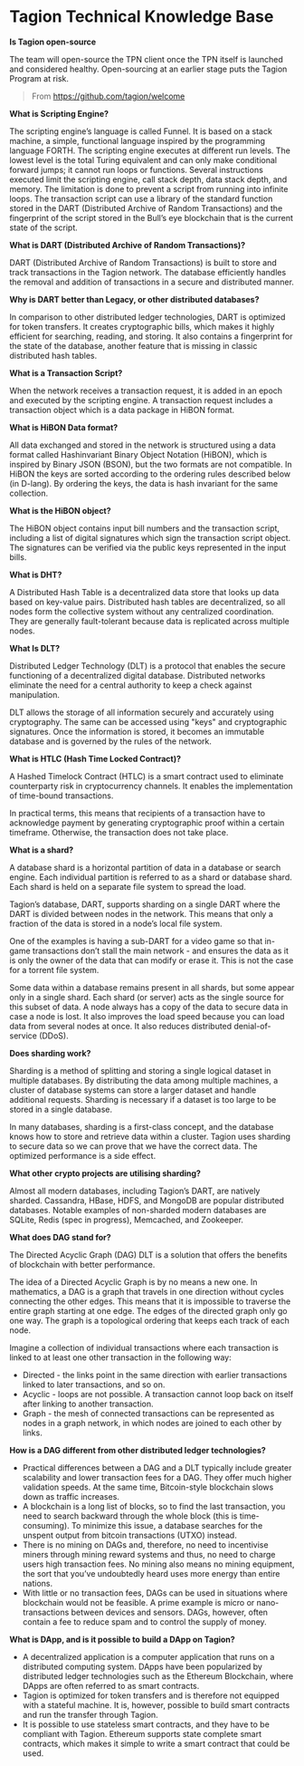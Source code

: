 # Tagion Technical Knowledge Base

**Is Tagion open-source**

The team will open-source the TPN client once the TPN itself is launched and considered healthy. Open-sourcing at an earlier stage puts the Tagion Program at risk.

> From https://github.com/tagion/welcome

**What is Scripting Engine?**

The scripting engine’s language is called Funnel. It is based on a stack machine, a simple, functional language inspired by the programming language FORTH. The scripting engine executes at different run levels. The lowest level is the total Turing equivalent and can only make conditional forward jumps; it cannot run loops or functions. Several instructions executed limit the scripting engine, call stack depth, data stack depth, and memory. The limitation is done to prevent a script from running into infinite loops. The transaction script can use a library of the standard function stored in the DART (Distributed Archive of Random Transactions) and the fingerprint of the script stored in the Bull’s eye blockchain that is the current state of the script. 

**What is DART (Distributed Archive of Random Transactions)?**

DART (Distributed Archive of Random Transactions) is built to store and track transactions in the Tagion network. The database efficiently handles the removal and addition of transactions in a secure and distributed manner.

 **Why is DART better than Legacy, or other distributed databases?**
 
  In comparison to other distributed ledger technologies, DART is optimized for token transfers. It creates cryptographic bills, which makes it highly efficient for searching, reading, and storing. It also contains a fingerprint for the state of the database, another feature that is missing in classic distributed hash tables.
  
  **What is a Transaction Script?**
  
  When the network receives a transaction request, it is added in an epoch and executed by the scripting engine. A transaction request includes a transaction object which is a data package in HiBON format.

**What is HiBON Data format?**

All data exchanged and stored in the network is structured using a data format called Hashinvariant Binary Object Notation (HiBON), which is inspired by Binary JSON (BSON), but the two formats are not compatible. In HiBON the keys are sorted according to the ordering rules described below (in D-lang). By ordering the keys, the data is hash invariant for the same collection.
 
 **What is the HiBON object?**
 
 The HiBON object contains input bill numbers and the transaction script, including a list of digital signatures which sign the transaction script object. The signatures can be verified via the public keys represented in the input bills. 
 
 **What is DHT?**
 
 A Distributed Hash Table is a decentralized data store that looks up data based on key-value pairs. Distributed hash tables are decentralized, so all nodes form the collective system without any centralized coordination. They are generally fault-tolerant because data is replicated across multiple nodes.
 
**What Is DLT?**

 Distributed Ledger Technology (DLT) is a protocol that enables the secure functioning of a decentralized digital database. Distributed networks eliminate the need for a central authority to keep a check against manipulation.

DLT allows the storage of all information securely and accurately using cryptography. The same can be accessed using "keys" and cryptographic signatures. Once the information is stored, it becomes an immutable database and is governed by the rules of the network.
 
 **What is HTLC (Hash Time Locked Contract)?**
 
 A Hashed Timelock Contract (HTLC) is a smart contract used  to eliminate counterparty risk in cryptocurrency channels. It enables the implementation of time-bound transactions.

In practical terms, this means that recipients of a transaction have to acknowledge payment by generating cryptographic proof within a certain timeframe. Otherwise, the transaction does not take place.

**What is a shard?**

A database shard is a horizontal partition of data in a database or search engine. Each individual partition is referred to as a shard or database shard. Each shard is held on a separate file system to spread the load.

Tagion’s database, DART, supports sharding on a single DART where the DART is divided between nodes in the network. This means that only a fraction of the data is stored in a node’s local file system.

One of the examples is having a sub-DART for a video game so that in-game transactions don’t stall the main network - and ensures the data as it is only the owner of the data that can modify or erase it. This is not the case for a torrent file system.

Some data within a database remains present in all shards, but some appear only in a single shard. Each shard (or server) acts as the single source for this subset of data. A node always has a copy of the data to secure data in case a node is lost. It also improves the load speed because you can load data from several nodes at once. It also reduces distributed denial-of-service (DDoS).

**Does sharding work?**

Sharding is a method of splitting and storing a single logical dataset in multiple databases. By distributing the data among multiple machines, a cluster of database systems can store a larger dataset and handle additional requests. Sharding is necessary if a dataset is too large to be stored in a single database.

In many databases, sharding is a first-class concept, and the database knows how to store and retrieve data within a cluster. Tagion uses sharding to secure data so we can prove that we have the correct data. The optimized performance is a side effect.

**What other crypto projects are utilising sharding?**

Almost all modern databases, including Tagion’s DART, are natively sharded. Cassandra, HBase, HDFS, and MongoDB are popular distributed databases. Notable examples of non-sharded modern databases are SQLite, Redis (spec in progress), Memcached, and Zookeeper.

**What does DAG stand for?**


The Directed Acyclic Graph (DAG) DLT is a solution that offers the benefits of blockchain with better performance.

The idea of a Directed Acyclic Graph is by no means a new one. In mathematics, a DAG is a graph that travels in one direction without cycles connecting the other edges. This means that it is impossible to traverse the entire graph starting at one edge. The edges of the directed graph only go one way. The graph is a topological ordering that keeps each track of each node.

Imagine a collection of individual transactions where each transaction is linked to at least one other transaction in the following way:

* Directed - the links point in the same direction with earlier transactions linked to later transactions, and so on.
* Acyclic - loops are not possible. A transaction cannot loop back on itself after linking to another transaction.
* Graph - the mesh of connected transactions can be represented as nodes in a graph network, in which nodes are joined to each other by links.

**How is a DAG different from other distributed ledger technologies?**


* Practical differences between a DAG and a DLT typically include greater scalability and lower transaction fees for a DAG. They offer much higher validation speeds. At the same time, Bitcoin-style blockchain slows down as traffic increases.
* A blockchain is a long list of blocks, so to find the last transaction, you need to search backward through the whole block (this is time-consuming). To minimize this issue, a database searches for the unspent output from bitcoin transactions (UTXO) instead.
* There is no mining on DAGs and, therefore, no need to incentivise miners through mining reward systems and thus, no need to charge users high transaction fees. No mining also means no mining equipment, the sort that you’ve undoubtedly heard uses more energy than entire nations.
* With little or no transaction fees, DAGs can be used in situations where blockchain would not be feasible. A prime example is micro or nano-transactions between devices and sensors. DAGs, however, often contain a fee to reduce spam and to control the supply of money.

 **What is DApp, and is it possible to build a DApp on Tagion?**
* A decentralized application is a computer application that runs on a distributed computing system. DApps have been popularized by distributed ledger technologies such as the Ethereum Blockchain, where DApps are often referred to as smart contracts. 
* Tagion is optimized for token transfers and is therefore not equipped with a stateful machine. It is, however, possible to build smart contracts and run the transfer through Tagion.
* It is possible to use stateless smart contracts, and they have to be compliant with Tagion. Ethereum supports state complete smart contracts, which makes it simple to write a smart contract that could be used.
 
 
